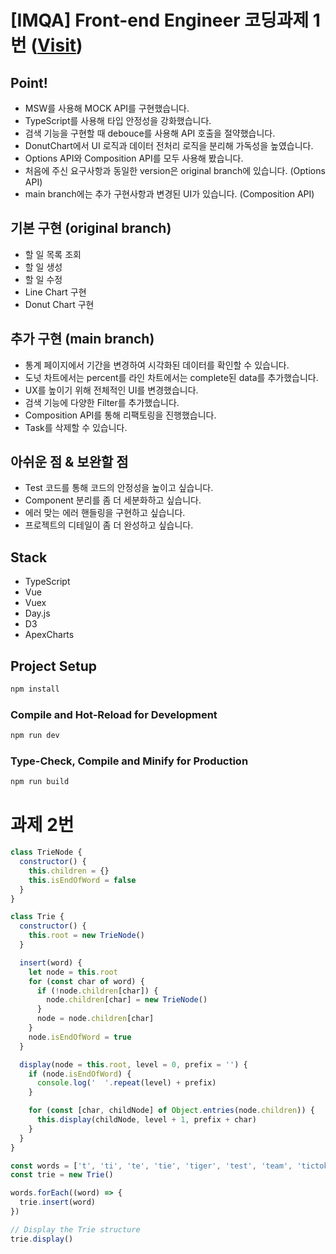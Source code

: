# [IMQA] Front-end Engineer 코딩과제 1번 ([Visit](https://options-vue-todo.vercel.app/))

## Point!

- MSW를 사용해 MOCK API를 구현했습니다.
- TypeScript를 사용해 타입 안정성을 강화했습니다.
- 검색 기능을 구현할 때 debouce를 사용해 API 호출을 절약했습니다.
- DonutChart에서 UI 로직과 데이터 전처리 로직을 분리해 가독성을 높였습니다.
- Options API와 Composition API를 모두 사용해 봤습니다.
- 처음에 주신 요구사항과 동일한 version은 original branch에 있습니다. (Options API)
- main branch에는 추가 구현사항과 변경된 UI가 있습니다. (Composition API)

## 기본 구현 (original branch)

- 할 일 목록 조회
- 할 일 생성
- 할 일 수정
- Line Chart 구현
- Donut Chart 구현

## 추가 구현 (main branch)

- 통계 페이지에서 기간을 변경하여 시각화된 데이터를 확인할 수 있습니다.
- 도넛 차트에서는 percent를 라인 차트에서는 complete된 data를 추가했습니다.
- UX를 높이기 위해 전체적인 UI를 변경했습니다.
- 검색 기능에 다양한 Filter를 추가했습니다.
- Composition API를 통해 리팩토링을 진행했습니다.
- Task를 삭제할 수 있습니다.

## 아쉬운 점 & 보완할 점

- Test 코드를 통해 코드의 안정성을 높이고 싶습니다.
- Component 분리를 좀 더 세분화하고 싶습니다.
- 에러 맞는 에러 핸들링을 구현하고 싶습니다.
- 프로젝트의 디테일이 좀 더 완성하고 싶습니다.

## Stack

- TypeScript
- Vue
- Vuex
- Day.js
- D3
- ApexCharts

## Project Setup

```sh
npm install
```

### Compile and Hot-Reload for Development

```sh
npm run dev
```

### Type-Check, Compile and Minify for Production

```sh
npm run build
```

# 과제 2번

```js
class TrieNode {
  constructor() {
    this.children = {}
    this.isEndOfWord = false
  }
}

class Trie {
  constructor() {
    this.root = new TrieNode()
  }

  insert(word) {
    let node = this.root
    for (const char of word) {
      if (!node.children[char]) {
        node.children[char] = new TrieNode()
      }
      node = node.children[char]
    }
    node.isEndOfWord = true
  }

  display(node = this.root, level = 0, prefix = '') {
    if (node.isEndOfWord) {
      console.log('  '.repeat(level) + prefix)
    }

    for (const [char, childNode] of Object.entries(node.children)) {
      this.display(childNode, level + 1, prefix + char)
    }
  }
}

const words = ['t', 'ti', 'te', 'tie', 'tiger', 'test', 'team', 'tictok']
const trie = new Trie()

words.forEach((word) => {
  trie.insert(word)
})

// Display the Trie structure
trie.display()
```
